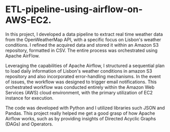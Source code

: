 # ETL-pipeline-using-airflow-on-AWS-EC2.

In this project, I developed a data pipeline to extract real time weather data from the OpenWeatherMap API, with a specific focus on Lisbon's weather conditions. I refined the acquired data and stored it within an Amazon S3 repository, formatted in CSV. The entire process was orchestrated using Apache AirFlow.

Leveraging the capabilities of Apache Airflow, I structured a sequential plan to load daily information of Lisbon's weather conditions in amazon S3 repository and also incorporated error-handling mechanisms. In the event of issues, the workflow was designed to trigger email notifications. This orchestrated workflow was conducted entirely within the Amazon Web Services (AWS) cloud environment, with the primary utilization of EC2 instance for execution.

The code was developed with Python and I utilized libraries such JSON and Pandas. This project really helped me get a good grasp of how Apache Airflow works, such as by providing insights of Directed Acyclic Graphs (DAGs) and Operators.



